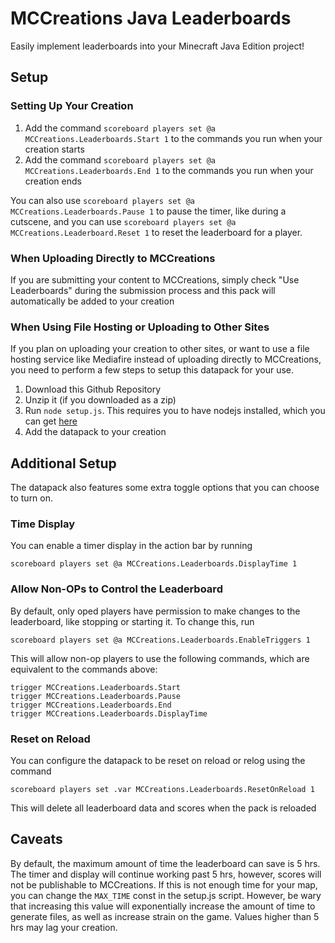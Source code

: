 # MCCreations Java Leaderboards
 Easily implement leaderboards into your Minecraft Java Edition project!

## Setup

### Setting Up Your Creation
1. Add the command `scoreboard players set @a MCCreations.Leaderboards.Start 1` to the commands you run when your creation starts
2. Add the command `scoreboard players set @a MCCreations.Leaderboards.End 1` to the commands you run when your creation ends

You can also use `scoreboard players set @a MCCreations.Leaderboards.Pause 1` to pause the timer, like during a cutscene, and you can use `scoreboard players set @a MCCreations.Leaderboard.Reset 1` to reset the leaderboard for a player.

### When Uploading Directly to MCCreations
If you are submitting your content to MCCreations, simply check "Use Leaderboards" during the submission process and this pack will automatically be added to your creation

### When Using File Hosting or Uploading to Other Sites
If you plan on uploading your creation to other sites, or want to use a file hosting service like Mediafire instead of uploading directly to MCCreations, you need to perform a few steps to setup this datapack for your use.

1. Download this Github Repository
2. Unzip it (if you downloaded as a zip)
3. Run `node setup.js`. This requires you to have nodejs installed, which you can get [here](https://nodejs.org)
4. Add the datapack to your creation


## Additional Setup
The datapack also features some extra toggle options that you can choose to turn on.

### Time Display
You can enable a timer display in the action bar by running
```mcfunction
scoreboard players set @a MCCreations.Leaderboards.DisplayTime 1
```

### Allow Non-OPs to Control the Leaderboard
By default, only oped players have permission to make changes to the leaderboard, like stopping or starting it. To change this, run
```mcfunction
scoreboard players set @a MCCreations.Leaderboards.EnableTriggers 1
```

This will allow non-op players to use the following commands, which are equivalent to the commands above:
```mcfunction
trigger MCCreations.Leaderboards.Start
trigger MCCreations.Leaderboards.Pause
trigger MCCreations.Leaderboards.End
trigger MCCreations.Leaderboards.DisplayTime
```

### Reset on Reload
You can configure the datapack to be reset on reload or relog using the command
```mcfunction
scoreboard players set .var MCCreations.Leaderboards.ResetOnReload 1
```
This will delete all leaderboard data and scores when the pack is reloaded

## Caveats
By default, the maximum amount of time the leaderboard can save is 5 hrs. The timer and display will continue working past 5 hrs, however, scores will not be publishable to MCCreations. If this is not enough time for your map, you can change the `MAX_TIME` const in the setup.js script. However, be wary that increasing this value will exponentially increase the amount of time to generate files, as well as increase strain on the game. Values higher than 5 hrs may lag your creation.
